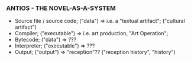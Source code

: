 ### ANTIOS - THE NOVEL-AS-A-SYSTEM
* Source file / source code; ("data") => i.e. a "textual artifact"; ("cultural artifact")
* Compiler; ("executable") => i.e. art production, "Art Operation";
* Bytecode; ("data") => ???
* Interpreter; ("executable") => ???
* Output; ("output") => "reception"?? ("reception history", "history")
